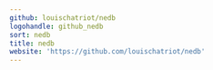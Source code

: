 ```yaml
---
github: louischatriot/nedb
logohandle: github_nedb
sort: nedb
title: nedb
website: 'https://github.com/louischatriot/nedb'
---
```

